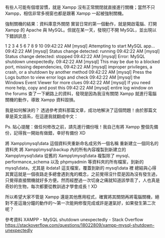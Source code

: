 有些人可能有個壞習慣，就是 Xampp 沒有正常關閉就直接進行關機；當然不只 Xampp，相信非常多視窗也都是跟著 Xampp 一起被強制關機。

強制關機的結果：資料庫意外關閉
實習日常的第一個動作，就是開啟電腦、打開 Xampp 的 Apache 與 MySQL。但就在某一天，發現打不開 MySQL，並出現以下錯誤訊息：

1
2
3
4
5
6
7
8
9
10
09:42:22 AM [mysql] Attempting to start MySQL app...
09:42:22 AM [mysql] Status change detected: running
09:42:22 AM [mysql] Status change detected: stopped
09:42:22 AM [mysql] Error: MySQL shutdown unexpectedly.
09:42:22 AM [mysql] This may be due to a blocked port, missing dependencies,
09:42:22 AM [mysql] improper privileges, a crash, or a shutdown by another method
09:42:22 AM [mysql] Press the Logs button to view error logs and check
09:42:22 AM [mysql] the Windows Event Viewer for more clues
09:42:22 AM [mysql] If you need more help, copy and post this
09:42:22 AM [mysql] entire log window on the forums
查了一下網路上的資料，發現是因為我沒有關閉 Xampp 就進行電腦關機的動作，導致 Xampp 資料毀損。

我是如何解決的？
透過參考資料那篇文章，成功地解決了這個問題！由於那篇文章是英文語系，在這邊我就翻成中文：

Ps. 貼心提醒：做任何修改之前，請先進行備份哦！我自己有將 Xampp 整個先備份，記得我一開始有做錯，幸好有備份 XD

將 Xampp\mysql\data 這個資料夾重新命名成另外一個名稱
重新建立一個同名的資料夾
將 Xampp\mysql\backup 內的所有內容複製到新建立的 Xampp\mysql\data
從舊的 Xampp\mysql\data 複製除了 mysql、performance_schema 以及 phpmyadmin 等資料夾的所有檔案，到新的 mysql\data，尤其是 ibdata1 這支檔案，覆蓋到新的 mysql\data 裡
總結與心得
其實這就是一個夜路走多總會遇到鬼的概念，之前覺得沒什麼是因為沒有發生過，只覺得直接關機就好多方便。然而經歷過一次切身之痛就知道該學乖了，人也真是奇妙的生物，每次都要從教訓過才學會成長！XD

所以希望大家不管是 Xampp 還是其他應用程式，確實將其關閉再將電腦關機，絕對不差這幾分鐘的動作的～第一次能夠修復完成或許是運氣好，如果發生第二次呢？

參考資料
XAMPP - MySQL shutdown unexpectedly - Stack Overflow
https://stackoverflow.com/questions/18022809/xampp-mysql-shutdown-unexpectedly